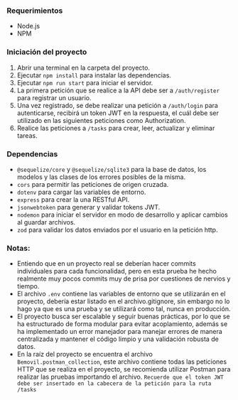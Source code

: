 ### Requerimientos

- Node.js
- NPM

### Iniciación del proyecto

1. Abrir una terminal en la carpeta del proyecto.
2. Ejecutar `npm install` para instalar las dependencias.
3. Ejecutar `npm run start` para iniciar el servidor.
4. La primera petición que se realice a la API debe ser a `/auth/register` para registrar un usuario.
5. Una vez registrado, se debe realizar una petición a `/auth/login` para autenticarse, recibirá un token JWT en la respuesta, el cuál debe ser utilizado en las siguientes peticiones como Authorization.
6. Realice las peticiones a `/tasks` para crear, leer, actualizar y eliminar tareas.

### Dependencias

- `@sequelize/core` y `@sequelize/sqlite3` para la base de datos, los modelos y las clases de los errores posibles de la misma.
- `cors` para permitir las peticiones de origen cruzada.
- `dotenv` para cargar las variables de entorno.
- `express` para crear la una RESTful API.
- `jsonwebtoken` para generar y validar tokens JWT.
- `nodemon` para iniciar el servidor en modo de desarrollo y aplicar cambios al guardar archivos.
- `zod` para validar los datos enviados por el usuario en la petición http.

### Notas:

- Entiendo que en un proyecto real se deberían hacer commits individuales para cada funcionalidad, pero en esta prueba he hecho realmente muy pocos commits muy de prisa por cuestiones de nervios y tiempo.
- El archivo `.env` contiene las variables de entorno que se utilizarán en el proyecto, debería estar listado en el archivo.gitignore, sin embargo no lo hago ya que es una prueba y se utilizará como tal, nunca en producción.
- El proyecto busca ser escalable y seguir buenas prácticas, por lo que se ha estructurado de forma modular para evitar acoplamiento, además se ha implementado un error manejador para manejar errores de manera centralizada y mantener el código limpio y una validación robusta de datos.
- En la raíz del proyecto se encuentra el archivo `Bemovil.postman_collection`, este archivo contiene todas las peticiones HTTP que se realiza en el proyecto, se recomienda utilizar Postman para realizar las pruebas importando el archivo. `Recuerde que el token JWT debe ser insertado en la cabecera de la petición para la ruta /tasks`
